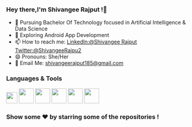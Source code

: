 ### Hey there,I'm Shivangee Rajput !👋

- 🌱 Pursuing Bachelor Of Technology focused in Artificial Intelligence & Data Science
- 🔭 Exploring Android App Development
- 📫 How to reach me: [LinkedIn:@Shivangee Rajput](https://www.linkedin.com/in/shivangee-rajput-96818a232/?trk=public_profile_browsemap&originalSubdomain=in)
[Twitter:@ShivangeeRajpu2](https://twitter.com/ShivangeeRajpu2)
- 😄 Pronouns: She/Her
-  📧 Email Me: shivangeerajput185@gmail.com

### Languages & Tools

<code><img src="https://user-images.githubusercontent.com/100294737/169647177-60fdfb93-f06b-4726-92f5-88230a328fbd.png" height="30"></code>
<code><img src="https://user-images.githubusercontent.com/100294737/169647364-66bfba10-4272-49c0-b620-d0ff235c93c0.jpeg" height="40" ></code>
<code><img src="https://user-images.githubusercontent.com/100294737/169647507-e48a737d-fe50-4898-9246-cf5e006cf1ac.jpeg" height="40" ></code>
<code><img src="https://user-images.githubusercontent.com/100294737/169647574-fe93f918-5d0e-4155-a00a-d2a1fb0bf075.png" height="40"></code>
<code><img src="https://user-images.githubusercontent.com/100294737/169647640-501e71cc-18cb-4afe-904c-423b3ee8b02c.png" height="40"></code>
<code><img src="https://user-images.githubusercontent.com/100294737/169647706-3f19d8e4-d656-4f5f-bbeb-af0728febfeb.png" height="40"></code>


 ### Show some ❤️ by starring  some of the repositories !
